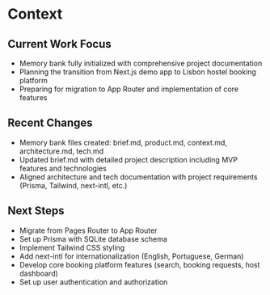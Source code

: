 # Context

## Current Work Focus
- Memory bank fully initialized with comprehensive project documentation
- Planning the transition from Next.js demo app to Lisbon hostel booking platform
- Preparing for migration to App Router and implementation of core features

## Recent Changes
- Memory bank files created: brief.md, product.md, context.md, architecture.md, tech.md
- Updated brief.md with detailed project description including MVP features and technologies
- Aligned architecture and tech documentation with project requirements (Prisma, Tailwind, next-intl, etc.)

## Next Steps
- Migrate from Pages Router to App Router
- Set up Prisma with SQLite database schema
- Implement Tailwind CSS styling
- Add next-intl for internationalization (English, Portuguese, German)
- Develop core booking platform features (search, booking requests, host dashboard)
- Set up user authentication and authorization